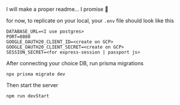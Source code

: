 I will make a proper readme... I promise 🙏

for now, to replicate on your local, your `.env` file should look like this

```
DATABASE_URL=<I use postgres>
PORT=8080
GOOGLE_OAUTH20_CLIENT_ID=<create on GCP>
GOOGLE_OAUTH20_CLIENT_SECRET=<create on GCP>
SESSION_SECRET=<for express-session | passport js>
```

After connecting your choice DB, run prisma migrations
```
npx prisma migrate dev
```
Then start the server
```
npm run devStart
```
